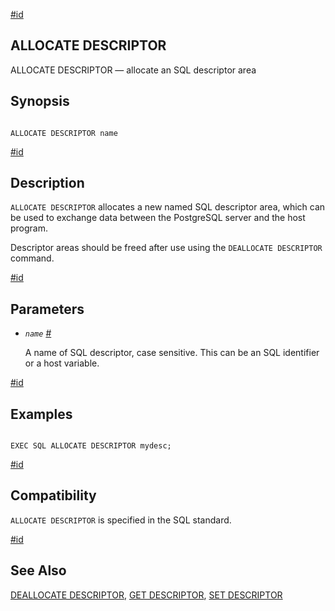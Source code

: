 [#id](#ECPG-SQL-ALLOCATE-DESCRIPTOR)

## ALLOCATE DESCRIPTOR

ALLOCATE DESCRIPTOR — allocate an SQL descriptor area

## Synopsis

```

ALLOCATE DESCRIPTOR name
```

[#id](#id-1.7.5.20.3.3)

## Description

`ALLOCATE DESCRIPTOR` allocates a new named SQL descriptor area, which can be used to exchange data between the PostgreSQL server and the host program.

Descriptor areas should be freed after use using the `DEALLOCATE DESCRIPTOR` command.

[#id](#id-1.7.5.20.3.4)

## Parameters

* *`name`* [#](#ECPG-SQL-ALLOCATE-DESCRIPTOR-NAME)

  A name of SQL descriptor, case sensitive. This can be an SQL identifier or a host variable.

[#id](#id-1.7.5.20.3.5)

## Examples

```

EXEC SQL ALLOCATE DESCRIPTOR mydesc;
```

[#id](#id-1.7.5.20.3.6)

## Compatibility

`ALLOCATE DESCRIPTOR` is specified in the SQL standard.

[#id](#id-1.7.5.20.3.7)

## See Also

[DEALLOCATE DESCRIPTOR](ecpg-sql-deallocate-descriptor), [GET DESCRIPTOR](ecpg-sql-get-descriptor), [SET DESCRIPTOR](ecpg-sql-set-descriptor)
